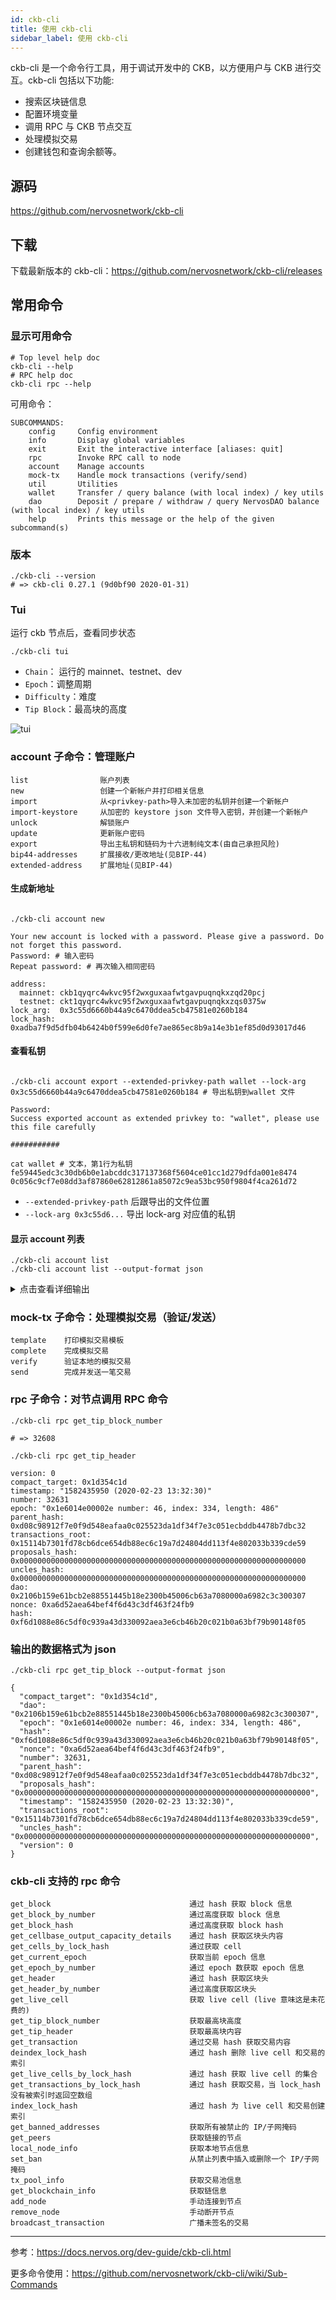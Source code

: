```yaml
---
id: ckb-cli
title: 使用 ckb-cli
sidebar_label: 使用 ckb-cli
---
```


ckb-cli 是一个命令行工具，用于调试开发中的 CKB，以方便用户与 CKB 进行交互。ckb-cli 包括以下功能:

- 搜索区块链信息
- 配置环境变量
- 调用 RPC 与 CKB 节点交互
- 处理模拟交易
- 创建钱包和查询余额等。

## 源码

https://github.com/nervosnetwork/ckb-cli

## 下载

下载最新版本的 ckb-cli：https://github.com/nervosnetwork/ckb-cli/releases

## 常用命令

### 显示可用命令

```shell
# Top level help doc
ckb-cli --help
# RPC help doc
ckb-cli rpc --help
```

可用命令：

```
SUBCOMMANDS:
    config     Config environment
    info       Display global variables
    exit       Exit the interactive interface [aliases: quit]
    rpc        Invoke RPC call to node
    account    Manage accounts
    mock-tx    Handle mock transactions (verify/send)
    util       Utilities
    wallet     Transfer / query balance (with local index) / key utils
    dao        Deposit / prepare / withdraw / query NervosDAO balance (with local index) / key utils
    help       Prints this message or the help of the given subcommand(s)
```

### 版本

```shell
./ckb-cli --version
# => ckb-cli 0.27.1 (9d0bf90 2020-01-31)
```

### Tui

运行 ckb 节点后，查看同步状态

```shell
./ckb-cli tui
```

- `Chain`： 运行的 mainnet、testnet、dev
- `Epoch`：调整周期
- `Difficulty`：难度
- `Tip Block`：最高块的高度

![tui](/img/docs/tui.png)

### account 子命令：管理账户

```
list                账户列表
new                 创建一个新帐户并打印相关信息
import              从<privkey-path>导入未加密的私钥并创建一个新帐户
import-keystore     从加密的 keystore json 文件导入密钥，并创建一个新帐户
unlock              解锁账户
update              更新账户密码
export              导出主私钥和链码为十六进制纯文本(由自己承担风险)
bip44-addresses     扩展接收/更改地址(见BIP-44)
extended-address    扩展地址(见BIP-44)
```

#### 生成新地址

```shell

./ckb-cli account new

Your new account is locked with a password. Please give a password. Do not forget this password.
Password: # 输入密码
Repeat password: # 再次输入相同密码

address:
  mainnet: ckb1qyqrc4wkvc95f2wxguxaafwtgavpuqnqkxzqd20pcj
  testnet: ckt1qyqrc4wkvc95f2wxguxaafwtgavpuqnqkxzqs0375w
lock_arg:  0x3c55d6660b44a9c6470ddea5cb47581e0260b184
lock_hash: 0xadba7f9d5dfb04b6424b0f599e6d0fe7ae865ec8b9a14e3b1ef85d0d93017d46
```

#### 查看私钥

```shell

./ckb-cli account export --extended-privkey-path wallet --lock-arg 0x3c55d6660b44a9c6470ddea5cb47581e0260b184 # 导出私钥到wallet 文件

Password:
Success exported account as extended privkey to: "wallet", please use this file carefully

###########

cat wallet # 文本，第1行为私钥
fe59445edc3c30db6b0e1abcddc317137368f5604ce01cc1d279dfda001e8474
0c056c9cf7e08dd3af87860e62812861a85072c9ea53bc950f9804f4ca261d72

```

- `--extended-privkey-path` 后跟导出的文件位置
- `--lock-arg 0x3c55d6...` 导出 lock-arg 对应值的私钥

#### 显示 account 列表

```shell
./ckb-cli account list
./ckb-cli account list --output-format json
```

<details>
<summary>点击查看详细输出</summary>
<br/>

```json
[
  {
    "#":3,
    "address":{
      "mainnet":"ckb1qyqyjxhjklprtfaasnxdd2ppl5kjhftt2q8q7rnt58",
      "testnet":"ckt1qyqyjxhjklprtfaasnxdd2ppl5kjhftt2q8qrxd5cm"
    },
    "lock_arg":"0x491af2b7c235a7bd84ccd6a821fd2d2ba56b500e",
    "lock_hash":"0xf9df89a5936c26d5e003aec5e6869caba814b62f53ee9b6a5c70c2380d65da3f"
  },
  {
    "#":4,
    "address":{
      "mainnet":"ckb1qyqddjtrhl2jhtjv7pzkurtuvp2k3402c7ysvxhev4",
      "testnet":"ckt1qyqddjtrhl2jhtjv7pzkurtuvp2k3402c7ys3rfxqf"
    }
  }
]
```

</details>

### mock-tx 子命令：处理模拟交易（验证/发送）

```
template    打印模拟交易模板
complete    完成模拟交易
verify      验证本地的模拟交易
send        完成并发送一笔交易
```

### rpc 子命令：对节点调用 RPC 命令

```
./ckb-cli rpc get_tip_block_number

# => 32608
```

```
./ckb-cli rpc get_tip_header

version: 0
compact_target: 0x1d354c1d
timestamp: "1582435950 (2020-02-23 13:32:30)"
number: 32631
epoch: "0x1e6014e00002e number: 46, index: 334, length: 486"
parent_hash: 0xd08c98912f7e0f9d548eafaa0c025523da1df34f7e3c051ecbddb4478b7dbc32
transactions_root: 0x15114b7301fd78cb6dce654db88ec6c19a7d24804dd113f4e802033b339cde59
proposals_hash: 0x0000000000000000000000000000000000000000000000000000000000000000
uncles_hash: 0x0000000000000000000000000000000000000000000000000000000000000000
dao: 0x2106b159e61bcb2e88551445b18e2300b45006cb63a7080000a6982c3c300307
nonce: 0xa6d52aea64bef4f6d43c3df463f24fb9
hash: 0xf6d1088e86c5df0c939a43d330092aea3e6cb46b20c021b0a63bf79b90148f05
```

### 输出的数据格式为 json

```
./ckb-cli rpc get_tip_block --output-format json

{
  "compact_target": "0x1d354c1d",
  "dao": "0x2106b159e61bcb2e88551445b18e2300b45006cb63a7080000a6982c3c300307",
  "epoch": "0x1e6014e00002e number: 46, index: 334, length: 486",
  "hash": "0xf6d1088e86c5df0c939a43d330092aea3e6cb46b20c021b0a63bf79b90148f05",
  "nonce": "0xa6d52aea64bef4f6d43c3df463f24fb9",
  "number": 32631,
  "parent_hash": "0xd08c98912f7e0f9d548eafaa0c025523da1df34f7e3c051ecbddb4478b7dbc32",
  "proposals_hash": "0x0000000000000000000000000000000000000000000000000000000000000000",
  "timestamp": "1582435950 (2020-02-23 13:32:30)",
  "transactions_root": "0x15114b7301fd78cb6dce654db88ec6c19a7d24804dd113f4e802033b339cde59",
  "uncles_hash": "0x0000000000000000000000000000000000000000000000000000000000000000",
  "version": 0
}
```

### ckb-cli 支持的 rpc 命令

```
get_block                               通过 hash 获取 block 信息
get_block_by_number                     通过高度获取 block 信息
get_block_hash                          通过高度获取 block hash
get_cellbase_output_capacity_details    通过 hash 获取区块头内容
get_cells_by_lock_hash                  通过获取 cell
get_current_epoch                       获取当前 epoch 信息
get_epoch_by_number                     通过 epoch 数获取 epoch 信息
get_header                              通过 hash 获取区块头
get_header_by_number                    通过高度获取区块头
get_live_cell                           获取 live cell (live 意味这是未花费的)
get_tip_block_number                    获取最高块高度
get_tip_header                          获取最高块内容
get_transaction                         通过交易 hash 获取交易内容
deindex_lock_hash                       通过 hash 删除 live cell 和交易的索引
get_live_cells_by_lock_hash             通过 hash 获取 live cell 的集合
get_transactions_by_lock_hash           通过 hash 获取交易，当 lock_hash 没有被索引时返回空数组
index_lock_hash                         通过 hash 为 live cell 和交易创建索引
get_banned_addresses                    获取所有被禁止的 IP/子网掩码
get_peers                               获取链接的节点
local_node_info                         获取本地节点信息
set_ban                                 从禁止列表中插入或删除一个 IP/子网掩码
tx_pool_info                            获取交易池信息
get_blockchain_info                     获取链信息
add_node                                手动连接到节点
remove_node                             手动断开节点
broadcast_transaction                   广播未签名的交易
```

---

参考：https://docs.nervos.org/dev-guide/ckb-cli.html

更多命令使用：https://github.com/nervosnetwork/ckb-cli/wiki/Sub-Commands
